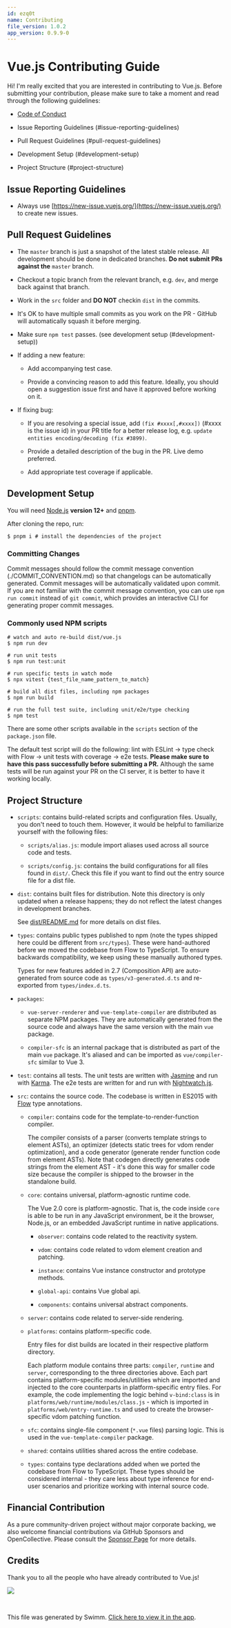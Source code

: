 ```yaml
---
id: ezq0t
name: Contributing
file_version: 1.0.2
app_version: 0.9.9-0
---
```


# Vue.js Contributing Guide

Hi! I'm really excited that you are interested in contributing to Vue.js. Before submitting your contribution, please make sure to take a moment and read through the following guidelines:

*   [Code of Conduct](https://github.com/vuejs/vue/blob/dev/.github/CODE_OF_CONDUCT.md)
    
*   Issue Reporting Guidelines (#issue-reporting-guidelines)
    
*   Pull Request Guidelines (#pull-request-guidelines)
    
*   Development Setup (#development-setup)
    
*   Project Structure (#project-structure)
    

## Issue Reporting Guidelines

*   Always use [https://new-issue.vuejs.org/](https://new-issue.vuejs.org/) to create new issues.
    

## Pull Request Guidelines

*   The `master` branch is just a snapshot of the latest stable release. All development should be done in dedicated branches. **Do not submit PRs against the** `master` branch.
    
*   Checkout a topic branch from the relevant branch, e.g. `dev`, and merge back against that branch.
    
*   Work in the `src` folder and **DO NOT** checkin `dist` in the commits.
    
*   It's OK to have multiple small commits as you work on the PR - GitHub will automatically squash it before merging.
    
*   Make sure `npm test` passes. (see development setup (#development-setup))
    
*   If adding a new feature:
    
    *   Add accompanying test case.
        
    *   Provide a convincing reason to add this feature. Ideally, you should open a suggestion issue first and have it approved before working on it.
        
*   If fixing bug:
    
    *   If you are resolving a special issue, add `(fix #xxxx[,#xxxx])` (#xxxx is the issue id) in your PR title for a better release log, e.g. `update entities encoding/decoding (fix #3899)`.
        
    *   Provide a detailed description of the bug in the PR. Live demo preferred.
        
    *   Add appropriate test coverage if applicable.
        

## Development Setup

You will need [Node.js](http://nodejs.org) **version 12+** and [pnpm](https://pnpm.io/).

After cloning the repo, run:

```
$ pnpm i # install the dependencies of the project
```

### Committing Changes

Commit messages should follow the commit message convention (./COMMIT_CONVENTION.md) so that changelogs can be automatically generated. Commit messages will be automatically validated upon commit. If you are not familiar with the commit message convention, you can use `npm run commit` instead of `git commit`, which provides an interactive CLI for generating proper commit messages.

### Commonly used NPM scripts

```
# watch and auto re-build dist/vue.js
$ npm run dev

# run unit tests
$ npm run test:unit

# run specific tests in watch mode
$ npx vitest {test_file_name_pattern_to_match}

# build all dist files, including npm packages
$ npm run build

# run the full test suite, including unit/e2e/type checking
$ npm test
```

There are some other scripts available in the `scripts` section of the `package.json` file.

The default test script will do the following: lint with ESLint -> type check with Flow -> unit tests with coverage -> e2e tests. **Please make sure to have this pass successfully before submitting a PR.** Although the same tests will be run against your PR on the CI server, it is better to have it working locally.

## Project Structure

*   `scripts`: contains build-related scripts and configuration files. Usually, you don't need to touch them. However, it would be helpful to familiarize yourself with the following files:
    
    *   `scripts/alias.js`: module import aliases used across all source code and tests.
        
    *   `scripts/config.js`: contains the build configurations for all files found in `dist/`. Check this file if you want to find out the entry source file for a dist file.
        
*   `dist`: contains built files for distribution. Note this directory is only updated when a release happens; they do not reflect the latest changes in development branches.
    
    See [dist/README.md](https://github.com/vuejs/vue/blob/dev/dist/README.md) for more details on dist files.
    
*   `types`: contains public types published to npm (note the types shipped here could be different from `src/types`). These were hand-authored before we moved the codebase from Flow to TypeScript. To ensure backwards compatibility, we keep using these manually authored types.
    
    Types for new features added in 2.7 (Composition API) are auto-generated from source code as `types/v3-generated.d.ts` and re-exported from `types/index.d.ts`.
    
*   `packages`:
    
    *   `vue-server-renderer` and `vue-template-compiler` are distributed as separate NPM packages. They are automatically generated from the source code and always have the same version with the main `vue` package.
        
    *   `compiler-sfc` is an internal package that is distributed as part of the main `vue` package. It's aliased and can be imported as `vue/compiler-sfc` similar to Vue 3.
        
*   `test`: contains all tests. The unit tests are written with [Jasmine](http://jasmine.github.io/2.3/introduction.html) and run with [Karma](http://karma-runner.github.io/0.13/index.html). The e2e tests are written for and run with [Nightwatch.js](http://nightwatchjs.org/).
    
*   `src`: contains the source code. The codebase is written in ES2015 with [Flow](https://flowtype.org/) type annotations.
    
    *   `compiler`: contains code for the template-to-render-function compiler.
        
        The compiler consists of a parser (converts template strings to element ASTs), an optimizer (detects static trees for vdom render optimization), and a code generator (generate render function code from element ASTs). Note that codegen directly generates code strings from the element AST - it's done this way for smaller code size because the compiler is shipped to the browser in the standalone build.
        
    *   `core`: contains universal, platform-agnostic runtime code.
        
        The Vue 2.0 core is platform-agnostic. That is, the code inside `core` is able to be run in any JavaScript environment, be it the browser, Node.js, or an embedded JavaScript runtime in native applications.
        
        *   `observer`: contains code related to the reactivity system.
            
        *   `vdom`: contains code related to vdom element creation and patching.
            
        *   `instance`: contains Vue instance constructor and prototype methods.
            
        *   `global-api`: contains Vue global api.
            
        *   `components`: contains universal abstract components.
            
    *   `server`: contains code related to server-side rendering.
        
    *   `platforms`: contains platform-specific code.
        
        Entry files for dist builds are located in their respective platform directory.
        
        Each platform module contains three parts: `compiler`, `runtime` and `server`, corresponding to the three directories above. Each part contains platform-specific modules/utilities which are imported and injected to the core counterparts in platform-specific entry files. For example, the code implementing the logic behind `v-bind:class` is in `platforms/web/runtime/modules/class.js` - which is imported in `platforms/web/entry-runtime.ts` and used to create the browser-specific vdom patching function.
        
    *   `sfc`: contains single-file component (`*.vue` files) parsing logic. This is used in the `vue-template-compiler` package.
        
    *   `shared`: contains utilities shared across the entire codebase.
        
    *   `types`: contains type declarations added when we ported the codebase from Flow to TypeScript. These types should be considered internal - they care less about type inference for end-user scenarios and prioritize working with internal source code.
        

## Financial Contribution

As a pure community-driven project without major corporate backing, we also welcome financial contributions via GitHub Sponsors and OpenCollective. Please consult the [Sponsor Page](https://vuejs.org/sponsor/) for more details.

## Credits

Thank you to all the people who have already contributed to Vue.js!

<a href="https://github.com/vuejs/vue/graphs/contributors"><img src="https://opencollective.com/vuejs/contributors.svg?width=890" /></a>

<br/>

This file was generated by Swimm. [Click here to view it in the app](https://swimm-web-app.web.app/repos/Z2l0aHViJTNBJTNBdnVlJTNBJTNBdXNlcnRlc3Rpbmctc3dpbW0=/docs/ezq0t).